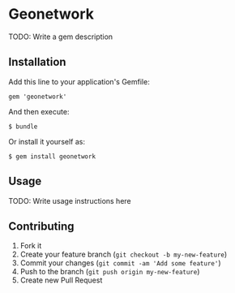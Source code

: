# Geonetwork

TODO: Write a gem description

## Installation

Add this line to your application's Gemfile:

    gem 'geonetwork'

And then execute:

    $ bundle

Or install it yourself as:

    $ gem install geonetwork

## Usage

TODO: Write usage instructions here

## Contributing

1. Fork it
2. Create your feature branch (`git checkout -b my-new-feature`)
3. Commit your changes (`git commit -am 'Add some feature'`)
4. Push to the branch (`git push origin my-new-feature`)
5. Create new Pull Request
